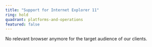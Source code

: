 ```yaml
---
title: "Support for Internet Explorer 11"
ring: hold
quadrant: platforms-and-operations
featured: false
---
```


No relevant browser anymore for the target audience of our clients.
